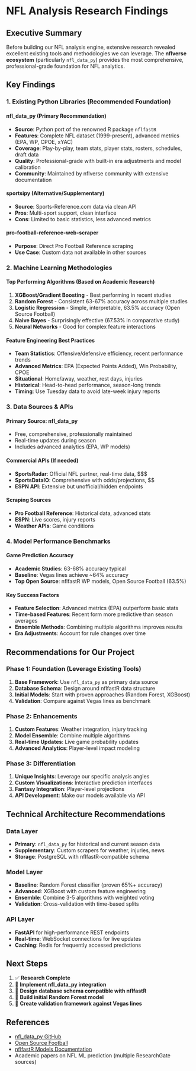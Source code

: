 # NFL Analysis Research Findings

## Executive Summary

Before building our NFL analysis engine, extensive research revealed excellent existing tools and methodologies we can leverage. The **nflverse ecosystem** (particularly `nfl_data_py`) provides the most comprehensive, professional-grade foundation for NFL analytics.

## Key Findings

### 1. Existing Python Libraries (Recommended Foundation)

#### **nfl_data_py** (Primary Recommendation)
- **Source**: Python port of the renowned R package `nflfastR`
- **Features**: Complete NFL dataset (1999-present), advanced metrics (EPA, WP, CPOE, xYAC)
- **Coverage**: Play-by-play, team stats, player stats, rosters, schedules, draft data
- **Quality**: Professional-grade with built-in era adjustments and model calibration
- **Community**: Maintained by nflverse community with extensive documentation

#### **sportsipy** (Alternative/Supplementary)
- **Source**: Sports-Reference.com data via clean API
- **Pros**: Multi-sport support, clean interface
- **Cons**: Limited to basic statistics, less advanced metrics

#### **pro-football-reference-web-scraper**
- **Purpose**: Direct Pro Football Reference scraping
- **Use Case**: Custom data not available in other sources

### 2. Machine Learning Methodologies

#### Top Performing Algorithms (Based on Academic Research)
1. **XGBoost/Gradient Boosting** - Best performing in recent studies
2. **Random Forest** - Consistent 63-67% accuracy across multiple studies
3. **Logistic Regression** - Simple, interpretable, 63.5% accuracy (Open Source Football)
4. **Naive Bayes** - Surprisingly effective (67.53% in comparative study)
5. **Neural Networks** - Good for complex feature interactions

#### Feature Engineering Best Practices
- **Team Statistics**: Offensive/defensive efficiency, recent performance trends
- **Advanced Metrics**: EPA (Expected Points Added), Win Probability, CPOE
- **Situational**: Home/away, weather, rest days, injuries
- **Historical**: Head-to-head performance, season-long trends
- **Timing**: Use Tuesday data to avoid late-week injury reports

### 3. Data Sources & APIs

#### **Primary Source: nfl_data_py**
- Free, comprehensive, professionally maintained
- Real-time updates during season
- Includes advanced analytics (EPA, WP models)

#### **Commercial APIs** (If needed)
- **SportsRadar**: Official NFL partner, real-time data, $$$
- **SportsDataIO**: Comprehensive with odds/projections, $$
- **ESPN API**: Extensive but unofficial/hidden endpoints

#### **Scraping Sources**
- **Pro Football Reference**: Historical data, advanced stats
- **ESPN**: Live scores, injury reports
- **Weather APIs**: Game conditions

### 4. Model Performance Benchmarks

#### Game Prediction Accuracy
- **Academic Studies**: 63-68% accuracy typical
- **Baseline**: Vegas lines achieve ~64% accuracy
- **Top Open Source**: nflfastR WP models, Open Source Football (63.5%)

#### Key Success Factors
- **Feature Selection**: Advanced metrics (EPA) outperform basic stats
- **Time-based Features**: Recent form more predictive than season averages
- **Ensemble Methods**: Combining multiple algorithms improves results
- **Era Adjustments**: Account for rule changes over time

## Recommendations for Our Project

### Phase 1: Foundation (Leverage Existing Tools)
1. **Base Framework**: Use `nfl_data_py` as primary data source
2. **Database Schema**: Design around nflfastR data structure
3. **Initial Models**: Start with proven approaches (Random Forest, XGBoost)
4. **Validation**: Compare against Vegas lines as benchmark

### Phase 2: Enhancements
1. **Custom Features**: Weather integration, injury tracking
2. **Model Ensemble**: Combine multiple algorithms
3. **Real-time Updates**: Live game probability updates
4. **Advanced Analytics**: Player-level impact modeling

### Phase 3: Differentiation
1. **Unique Insights**: Leverage our specific analysis angles
2. **Custom Visualizations**: Interactive prediction interfaces
3. **Fantasy Integration**: Player-level projections
4. **API Development**: Make our models available via API

## Technical Architecture Recommendations

### Data Layer
- **Primary**: `nfl_data_py` for historical and current season data
- **Supplementary**: Custom scrapers for weather, injuries, news
- **Storage**: PostgreSQL with nflfastR-compatible schema

### Model Layer
- **Baseline**: Random Forest classifier (proven 65%+ accuracy)
- **Advanced**: XGBoost with custom feature engineering
- **Ensemble**: Combine 3-5 algorithms with weighted voting
- **Validation**: Cross-validation with time-based splits

### API Layer
- **FastAPI** for high-performance REST endpoints
- **Real-time**: WebSocket connections for live updates
- **Caching**: Redis for frequently accessed predictions

## Next Steps

1. ✅ **Research Complete**
2. 🎯 **Implement nfl_data_py integration**
3. 🎯 **Design database schema compatible with nflfastR**
4. 🎯 **Build initial Random Forest model**
5. 🎯 **Create validation framework against Vegas lines**

## References

- [nfl_data_py GitHub](https://github.com/nflverse/nfl_data_py)
- [Open Source Football](https://opensourcefootball.com/)
- [nflfastR Models Documentation](https://opensourcefootball.com/posts/2020-09-28-nflfastr-ep-wp-and-cp-models/)
- Academic papers on NFL ML prediction (multiple ResearchGate sources)